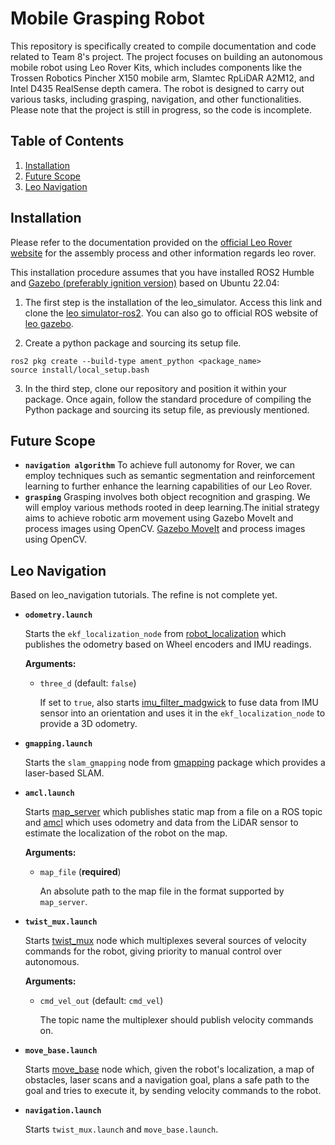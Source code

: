 # Mobile Grasping Robot
 This repository is specifically created to compile documentation and code related to Team 8's project. The project focuses on building an autonomous mobile robot using Leo Rover Kits, which includes components like the Trossen Robotics Pincher X150 mobile arm, Slamtec RpLiDAR A2M12, and Intel D435 RealSense depth camera. The robot is designed to carry out various tasks, including grasping, navigation, and other functionalities. Please note that the project is still in progress, so the code is incomplete.

## Table of Contents

1. [Installation](#installation)
2. [Future Scope](#future-scope)
3. [Leo Navigation](#leo-navigation)
## Installation
Please refer to the documentation provided on the [official Leo Rover website](https://www.leorover.tech/knowledge-base) for the assembly process and other information regards leo rover.

This installation procedure assumes that you have installed ROS2 Humble and [Gazebo (preferably ignition version)](https://gazebosim.org/api/gazebo/6.1/install.html) based on Ubuntu 22.04:

1. The first step is the installation of the leo_simulator. Access this link and clone the [leo simulator-ros2]((https://github.com/LeoRover/leo_simulator-ros2)). You can also go to official ROS website of [leo gazebo](http://wiki.ros.org/leo_gazebo).

2. Create a python package and sourcing its setup file. 
```
ros2 pkg create --build-type ament_python <package_name>
source install/local_setup.bash
```
3. In the third step, clone our repository and position it within your package. Once again, follow the standard procedure of compiling the Python package and sourcing its setup file, as previously mentioned.

## Future Scope

* **`navigation algorithm`** To achieve full autonomy for Rover, we can employ techniques such as semantic segmentation and reinforcement learning to further enhance the learning capabilities of our Leo Rover.
* **`grasping`** Grasping involves both object recognition and grasping. We will employ various methods rooted in deep learning.The initial strategy aims to achieve robotic arm movement using Gazebo MoveIt and process images using OpenCV.
 [Gazebo MoveIt](https://github.com/bjsowa/interbotix_ros_arms/tree/master) and process images using OpenCV. 
## Leo Navigation
Based on leo_navigation tutorials. The refine is not complete yet.
* **`odometry.launch`** 
 
    Starts the `ekf_localization_node` from [robot_localization] which publishes the odometry based on Wheel encoders and IMU readings.

    **Arguments:**
    * `three_d` (default: `false`)
    
        If set to `true`, also starts [imu_filter_madgwick] to fuse data from IMU sensor into an orientation and uses it in the `ekf_localization_node` to provide a 3D odometry.

* **`gmapping.launch`**

    Starts the `slam_gmapping` node from [gmapping] package which provides a laser-based SLAM.

* **`amcl.launch`** 

    Starts [map_server] which publishes static map from a file on a ROS topic and [amcl] which uses odometry and data from the LiDAR sensor to estimate the localization of the robot on the map.

    **Arguments:**
    * `map_file` (**required**)

        An absolute path to the map file in the format supported by `map_server`.

* **`twist_mux.launch`**

    Starts [twist_mux] node which multiplexes several sources of velocity commands for the robot, giving priority to manual control over autonomous.

    **Arguments:**
    * `cmd_vel_out` (default: `cmd_vel`)

        The topic name the multiplexer should publish velocity commands on.

* **`move_base.launch`**

    Starts [move_base] node which, given the robot's localization, a map of obstacles, laser scans and a navigation goal, plans a safe path to the goal and tries to execute it, by sending velocity commands to the robot.

* **`navigation.launch`**

    Starts `twist_mux.launch` and `move_base.launch`.

[Autonomous Navigation tutorial]: https://www.leorover.tech/guides/autonomous-navigation
[geometry_msgs/TwistWithCovarianceStamped]: http://docs.ros.org/en/api/geometry_msgs/html/msg/TwistWithCovarianceStamped.html
[sensor_msgs/Imu]: http://docs.ros.org/en/api/sensor_msgs/html/msg/Imu.html
[geometry_msgs/TwistStamped]: http://docs.ros.org/en/api/geometry_msgs/html/msg/TwistStamped.html
[geometry_msgs/Vector3Stamped]: http://docs.ros.org/en/api/geometry_msgs/html/msg/TwistWithCovarianceStamped.html
[leo_firmware]: https://github.com/LeoRover/leo_firmware
[robot_localization]: http://wiki.ros.org/robot_localization
[imu_filter_madgwick]: http://wiki.ros.org/imu_filter_madgwick
[gmapping]: http://wiki.ros.org/gmapping
[amcl]: http://wiki.ros.org/amcl
[map_server]: http://wiki.ros.org/map_server
[twist_mux]: http://wiki.ros.org/twist_mux
[move_base]: http://wiki.ros.org/move_base

